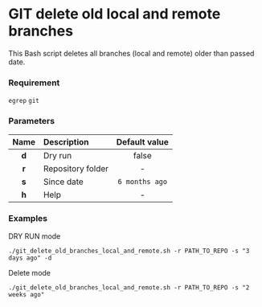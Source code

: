 # GIT delete old local and remote branches

This Bash script deletes all branches (local and remote) older than passed date.

### Requirement
`egrep` 
`git`

### Parameters
|Name|Description|Default value|
|:----:|:-----------|:-----:|
|**d**|Dry run|false|
|**r**|Repository folder|-|
|**s**|Since date|`6 months ago`|
|**h**|Help|-|

### Examples
DRY RUN mode

`./git_delete_old_branches_local_and_remote.sh -r PATH_TO_REPO -s "3 days ago" -d` 

Delete mode

`./git_delete_old_branches_local_and_remote.sh -r PATH_TO_REPO -s "2 weeks ago"`

